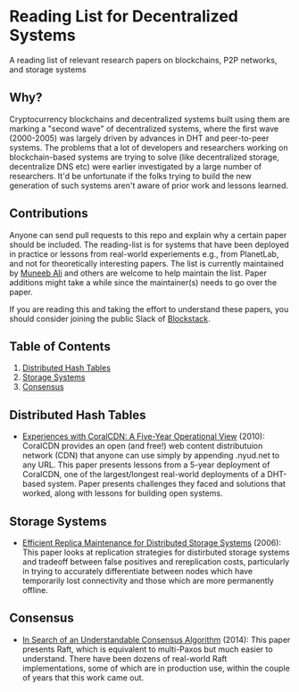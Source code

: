 # Reading List for Decentralized Systems
A reading list of relevant research papers on blockchains, P2P networks, and storage systems

## Why?
Cryptocurrency blockchains and decentralized systems built using them are marking a "second wave" of decentralized systems, where the first wave (2000-2005) was largely driven by advances in DHT and peer-to-peer systems. The problems that a lot of developers and researchers working on blockchain-based systems are trying to solve (like decentralized storage, decentralize DNS etc) were earlier investigated by a large number of researchers. It'd be unfortunate if the folks trying to build the new generation of such systems aren't aware of prior work and lessons learned.

## Contributions
Anyone can send pull requests to this repo and explain why a certain paper should be included. The reading-list is for systems that have been deployed in practice or lessons from real-world experiements e.g., from PlanetLab, and not for theoretically interesting papers. The list is currently maintained by [Muneeb Ali](http://twitter.com/muneeb) and others are welcome to help maintain the list. Paper additions might take a while since the maintainer(s) needs to go over the paper.

If you are reading this and taking the effort to understand these papers, you should consider joining the public Slack of [Blockstack](http://blockstack.org).

## <a name='TOC'>Table of Contents</a>

  1. [Distributed Hash Tables](#dht)
  2. [Storage Systems](#storage)
  3. [Consensus](#consensus)


## <a name='dht'> Distributed Hash Tables
* [Experiences with CoralCDN: A Five-Year Operational View](http://www.cs.princeton.edu/~mfreed/docs/coral-nsdi10.pdf) (2010): CoralCDN provides an open (and free!) web content distributuion network (CDN) that anyone can use simply by appending .nyud.net to any URL. This paper presents lessons from a 5-year deployment of CoralCDN, one of the largest/longest real-world deployments of a DHT-based system. Paper presents challenges they faced and solutions that worked, along with lessons for building open systems.

## <a name='storage'> Storage Systems
* [Efficient Replica Maintenance for Distributed Storage Systems](http://oceanstore.cs.berkeley.edu/publications/papers/pdf/carbonite06.pdf) (2006): This paper looks at replication strategies for distirbuted storage systems and tradeoff between false positives and rereplication costs, particularly in trying to accurately differentiate between nodes which have temporarily lost connectivity and those which are more permanently offline.

## <a name='consensus'> Consensus
* [In Search of an Understandable Consensus Algorithm](https://www.usenix.org/system/files/conference/atc14/atc14-paper-ongaro.pdf) (2014): This paper presents Raft, which is equivalent to multi-Paxos but much easier to understand. There have been dozens of real-world Raft implementations, some of which are in production use, within the couple of years that this work came out.
